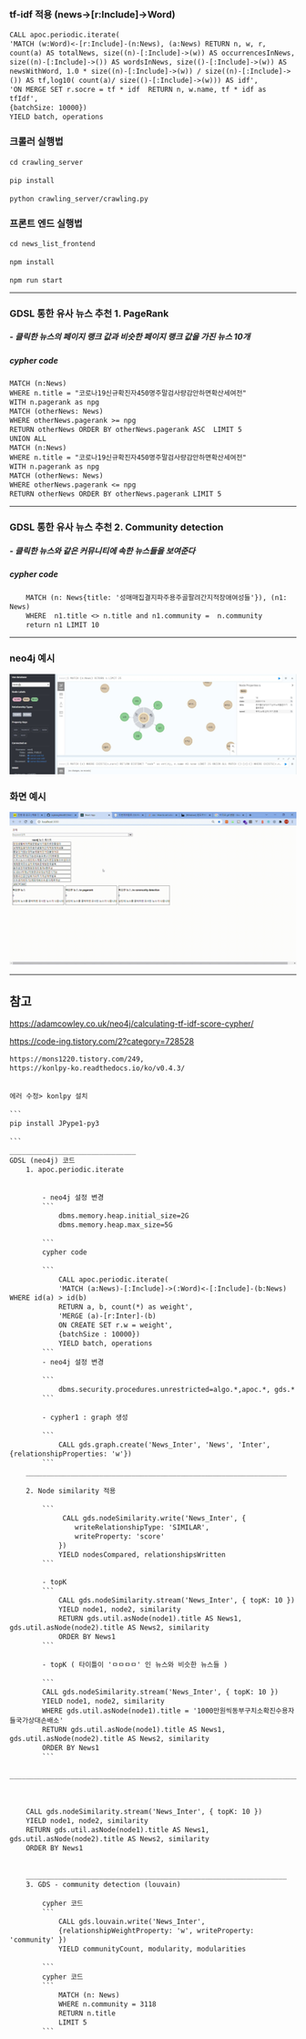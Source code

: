 
### tf-idf 적용  (news->[r:Include]->Word)
```
CALL apoc.periodic.iterate(
'MATCH (w:Word)<-[r:Include]-(n:News), (a:News) RETURN n, w, r, count(a) AS totalNews, size((n)-[:Include]->(w)) AS occurrencesInNews, size((n)-[:Include]->()) AS wordsInNews, size(()-[:Include]->(w)) AS newsWithWord, 1.0 * size((n)-[:Include]->(w)) / size((n)-[:Include]->()) AS tf,log10( count(a)/ size(()-[:Include]->(w))) AS idf',
'ON MERGE SET r.socre = tf * idf  RETURN n, w.name, tf * idf as tfIdf',
{batchSize: 10000})
YIELD batch, operations
```

### 크롤러 실행법

```
cd crawling_server

pip install 

python crawling_server/crawling.py

```

### 프론트 엔드 실행법

```
cd news_list_frontend

npm install

npm run start
```
__________________________________________________

### GDSL 통한 유사 뉴스 추천  1. PageRank
##### - 클릭한 뉴스의 페이지 랭크 값과 비슷한 페이지 랭크 값을 가진 뉴스 10개 
##### cypher code 

```
MATCH (n:News)
WHERE n.title = "코로나19신규확진자450명주말검사량감안하면확산세여전" 
WITH n.pagerank as npg
MATCH (otherNews: News)
WHERE otherNews.pagerank >= npg 
RETURN otherNews ORDER BY otherNews.pagerank ASC  LIMIT 5
UNION ALL
MATCH (n:News)
WHERE n.title = "코로나19신규확진자450명주말검사량감안하면확산세여전" 
WITH n.pagerank as npg
MATCH (otherNews: News)
WHERE otherNews.pagerank <= npg 
RETURN otherNews ORDER BY otherNews.pagerank LIMIT 5
```
______________________________________________________

### GDSL 통한 유사 뉴스 추천  2. Community detection
##### - 클릭한 뉴스와 같은  커뮤니티에 속한 뉴스들을 보여준다
##### cypher code 

```
    MATCH (n: News{title: '성매매집결지파주용주골팔려간지적장애여성들'}), (n1: News)
    WHERE  n1.title <> n.title and n1.community =  n.community
    return n1 LIMIT 10
```

______________________________


### neo4j  예시
![캡처](/file_for_github_readmd/pic111.jpg)

### 화면  예시
![capture](/file_for_github_readmd/1026_과제화면.gif)



______________________

## 참고
   https://adamcowley.co.uk/neo4j/calculating-tf-idf-score-cypher/


   https://code-ing.tistory.com/2?category=728528
    
    https://mons1220.tistory.com/249,
    https://konlpy-ko.readthedocs.io/ko/v0.4.3/


    에러 수정> konlpy 설치

    ```
    pip install JPype1-py3
    
    ```
    _______________________________
    GDSL (neo4j) 코드
        1. apoc.periodic.iterate


            - neo4j 설정 변경
            ```
                dbms.memory.heap.initial_size=2G
                dbms.memory.heap.max_size=5G

            ```
            cypher code 

            ```
                CALL apoc.periodic.iterate(
                'MATCH (a:News)-[:Include]->(:Word)<-[:Include]-(b:News) WHERE id(a) > id(b)
                RETURN a, b, count(*) as weight',
                'MERGE (a)-[r:Inter]-(b)
                ON CREATE SET r.w = weight',
                {batchSize : 10000})
                YIELD batch, operations
            ```
            - neo4j 설정 변경
            
            ```
                dbms.security.procedures.unrestricted=algo.*,apoc.*, gds.*
            ```

            - cypher1 : graph 생성

            ```
                CALL gds.graph.create('News_Inter', 'News', 'Inter', {relationshipProperties: 'w'})
            ```
        ________________________________________________________________

        2. Node similarity 적용 
            
            ```
                 CALL gds.nodeSimilarity.write('News_Inter', {
                    writeRelationshipType: 'SIMILAR',
                    writeProperty: 'score'
                })
                YIELD nodesCompared, relationshipsWritten
            ```

            - topK 
            ```
                CALL gds.nodeSimilarity.stream('News_Inter', { topK: 10 })
                YIELD node1, node2, similarity
                RETURN gds.util.asNode(node1).title AS News1, gds.util.asNode(node2).title AS News2, similarity
                ORDER BY News1
            ```

            - topK ( 타이틀이 'ㅁㅁㅁㅁ' 인 뉴스와 비슷한 뉴스들 )
            
            ```
            CALL gds.nodeSimilarity.stream('News_Inter', { topK: 10 })
            YIELD node1, node2, similarity
            WHERE gds.util.asNode(node1).title = '1000만원씩동부구치소확진수용자들국가상대손배소'
            RETURN gds.util.asNode(node1).title AS News1, gds.util.asNode(node2).title AS News2, similarity
            ORDER BY News1
            ```
        _____________________________________________________________________________________________________
        
       

        CALL gds.nodeSimilarity.stream('News_Inter', { topK: 10 })
        YIELD node1, node2, similarity
        RETURN gds.util.asNode(node1).title AS News1, gds.util.asNode(node2).title AS News2, similarity
        ORDER BY News1


        ________________________________________________________________
        3. GDS - community detection (louvain)

            cypher 코드
            ```
                CALL gds.louvain.write('News_Inter', 
                {relationshipWeightProperty: 'w', writeProperty: 'community' })
                YIELD communityCount, modularity, modularities

            ```
            cypher 코드 
            ```
                MATCH (n: News)
                WHERE n.community = 3118
                RETURN n.title
                LIMIT 5 
            ```
